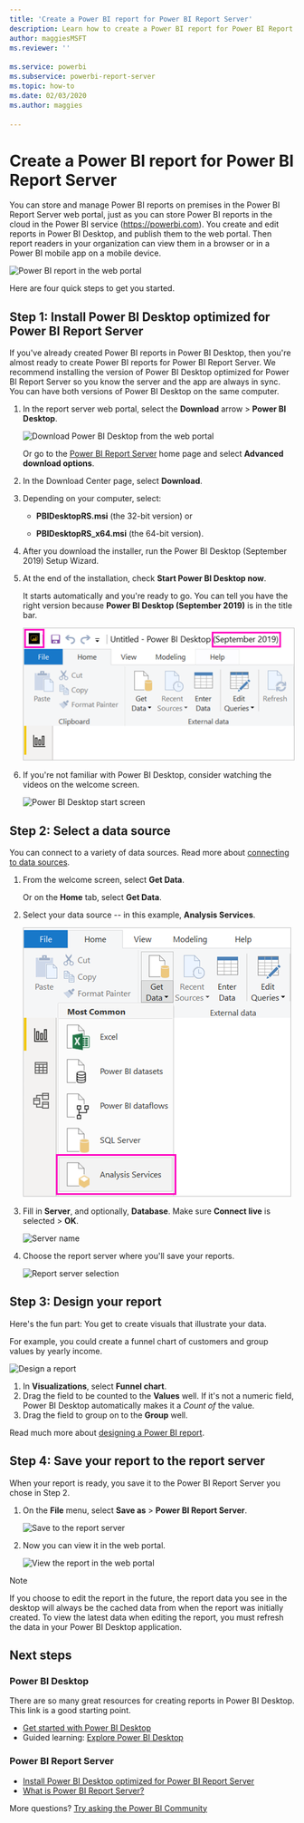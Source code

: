 ```yaml
---
title: 'Create a Power BI report for Power BI Report Server'
description: Learn how to create a Power BI report for Power BI Report Server in a few simple steps.
author: maggiesMSFT
ms.reviewer: ''

ms.service: powerbi
ms.subservice: powerbi-report-server
ms.topic: how-to
ms.date: 02/03/2020
ms.author: maggies

---
```

# Create a Power BI report for Power BI Report Server
You can store and manage Power BI reports on premises in the Power BI Report Server web portal, just as you can store Power BI reports in the cloud in the Power BI service (https://powerbi.com). You create and edit reports in Power BI Desktop, and publish them to the web portal. Then report readers in your organization can view them in a browser or in a Power BI mobile app on a mobile device.

![Power BI report in the web portal](media/quickstart-create-powerbi-report/report-server-powerbi-report.png)

Here are four quick steps to get you started.

## Step 1: Install Power BI Desktop optimized for Power BI Report Server

If you've already created Power BI reports in Power BI Desktop, then you're almost ready to create Power BI reports for Power BI Report Server. We recommend installing the version of Power BI Desktop optimized for Power BI Report Server so you know the server and the app are always in sync. You can have both versions of Power BI Desktop on the same computer.

1. In the report server web portal, select the **Download** arrow > **Power BI Desktop**.

    ![Download Power BI Desktop from the web portal](media/quickstart-create-powerbi-report/report-server-download-web-portal.png)

    Or go to the [Power BI Report Server](https://powerbi.microsoft.com/report-server/) home page and select **Advanced download options**.

2. In the Download Center page, select **Download**.

3. Depending on your computer, select:

    - **PBIDesktopRS.msi** (the 32-bit version) or

    - **PBIDesktopRS_x64.msi** (the 64-bit version).

4. After you download the installer, run the Power BI Desktop (September 2019) Setup Wizard.

2. At the end of the installation, check **Start Power BI Desktop now**.
   
    It starts automatically and you're ready to go. You can tell you have the right version because **Power BI Desktop (September 2019)** is in the title bar.

    ![Power BI Desktop September 2019](media/quickstart-create-powerbi-report/power-bi-report-server-desktop-sept-2019.png)

3. If you're not familiar with Power BI Desktop, consider watching the videos on the welcome screen.
   
    ![Power BI Desktop start screen](media/quickstart-create-powerbi-report/report-server-powerbi-desktop-start.png)

## Step 2: Select a data source
You can connect to a variety of data sources. Read more about [connecting to data sources](connect-data-sources.md).

1. From the welcome screen, select **Get Data**.
   
    Or on the **Home** tab, select **Get Data**.
2. Select your data source -- in this example, **Analysis Services**.
   
    ![Select data source](media/quickstart-create-powerbi-report/power-bi-report-server-get-data-ssas.png)
3. Fill in **Server**, and optionally, **Database**. Make sure **Connect live** is selected > **OK**.
   
    ![Server name](media/quickstart-create-powerbi-report/report-server-ssas-server-name.png)
4. Choose the report server where you'll save your reports.
   
    ![Report server selection](media/quickstart-create-powerbi-report/report-server-select-server.png)

## Step 3: Design your report
Here's the fun part: You get to create visuals that illustrate your data.

For example, you could create a funnel chart of customers and group values by yearly income.

![Design a report](media/quickstart-create-powerbi-report/report-server-create-funnel.png)

1. In **Visualizations**, select **Funnel chart**.
2. Drag the field to be counted to the **Values** well. If it's not a numeric field, Power BI Desktop automatically makes it a *Count of* the value.
3. Drag the field to group on to the **Group** well.

Read much more about [designing a Power BI report](../create-reports/desktop-report-view.md).

## Step 4: Save your report to the report server
When your report is ready, you save it to the Power BI Report Server you chose in Step 2.

1. On the **File** menu, select **Save as** > **Power BI Report Server**.
   
    ![Save to the report server](media/quickstart-create-powerbi-report/report-server-save-as-powerbi-report-server.png)
2. Now you can view it in the web portal.
   
    ![View the report in the web portal](media/quickstart-create-powerbi-report/report-server-powerbi-report.png)
    
> [!NOTE]
> If you choose to edit the report in the future, the report data you see in the desktop will always be the cached data from when the report was initially created.  To view the latest data when editing the report, you must refresh the data in your Power BI Desktop application.

## Next steps
### Power BI Desktop
There are so many great resources for creating reports in Power BI Desktop. This link is a good starting point.

* [Get started with Power BI Desktop](../fundamentals/desktop-getting-started.md)
* Guided learning: [Explore Power BI Desktop](/learn/modules/get-data-power-bi/2-getting-started-power-bi-desktop)

### Power BI Report Server
* [Install Power BI Desktop optimized for Power BI Report Server](install-powerbi-desktop.md)  
* [What is Power BI Report Server?](get-started.md)  

More questions? [Try asking the Power BI Community](https://community.powerbi.com/)
